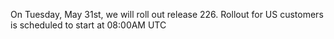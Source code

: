 On Tuesday, May 31st, we will roll out release 226. Rollout for US customers is scheduled to start at 08:00AM UTC
